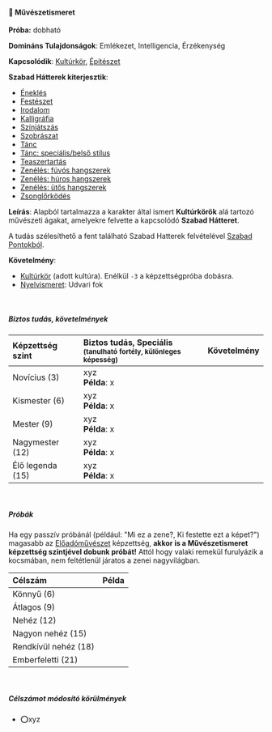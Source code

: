 #### 🔵 Művészetismeret

**Próba:** dobható

**Domináns Tulajdonságok**: Emlékezet, Intelligencia, Érzékenység

**Kapcsolódik**: [Kultúrkör](../hatterek.kiemelt/kulturkor.md), [Építészet](../fortelyok.altalanos/epiteszet.md)

**Szabad Hátterek kiterjesztik**:
- [Éneklés](../hatterek.szabad/enekles.md)
- [Festészet](../hatterek.szabad/festeszet.md)
- [Irodalom](../hatterek.szabad/irodalom.md)
- [Kalligráfia](../hatterek.szabad/kalligrafia.md)
- [Színjátszás](../hatterek.szabad/szinjatszas.md)
- [Szobrászat](../hatterek.szabad/szobraszat.md)
- [Tánc](../hatterek.szabad/tanc.md)
- [Tánc: speciális/belső stílus](../hatterek.szabad/tanc_belso_stilus.md)
- [Teaszertartás](../hatterek.szabad/teaszertartas.md)
- [Zenélés: fúvós hangszerek](../hatterek.szabad/zeneles_fuvos_hangszerek.md)
- [Zenélés: húros hangszerek](../hatterek.szabad/zeneles_huros_hangszerek.md)
- [Zenélés: ütős hangszerek](../hatterek.szabad/zeneles_utos_hangszerek.md)
- [Zsonglőrködés](../hatterek.szabad/zsonglorkodes.md)

**Leírás**: Alapból tartalmazza a karakter által ismert **Kultúrkörök** alá tartozó művészeti ágakat, amelyekre felvette a kapcsolódó **Szabad Hátteret**. 

A tudás szélesíthető a fent található Szabad Hatterek felvételével [Szabad Pontokból](../017_02_szp.md).

**Követelmény**:
  - [Kultúrkör](../hatterek.kiemelt/kulturkor.md) (adott kultúra). Enélkül `-3` a képzettségpróba dobásra.
  - [Nyelvismeret](../hatterek.kiemelt/nyelvismeret.md): Udvari fok

<br />

##### Biztos tudás, követelmények

| Képzettség szint | Biztos tudás, Speciális <br /><sub>(tanulható fortély, különleges  képesség)</sub> | Követelmény |
|:---------------- |:---------------------------------------------------------------------------------- |:-----------:|
| Novícius (3)     | xyz <br /> **Példa**: x                                                            |             |
| Kismester (6)    | xyz <br /> **Példa**: x                                                            |             |
| Mester (9)       | xyz <br /> **Példa**: x                                                            |             |
| Nagymester (12)  | xyz <br /> **Példa**: x                                                            |             |
| Élő legenda (15) | xyz <br /> **Példa**: x                                                            |             |

<br />

##### Próbák

Ha egy passzív próbánál (például: "Mi ez a zene?, Ki festette ezt a képet?") magasabb az [Előadóművészet](../kepzettsegek.muveszeti/eloadomuveszet.md) képzettség, **akkor is a Művészetismeret képzettség szintjével dobunk próbát!** Attól hogy valaki remekül furulyázik a kocsmában, nem feltétlenül járatos a zenei nagyvilágban.

| Célszám              | Példa |
|:-------------------- |:----- |
| Könnyű       (6)     |       |
| Átlagos      (9)     |       |
| Nehéz        (12)    |       |
| Nagyon nehéz (15)    |       |
| Rendkívül nehéz (18) |       |
| Emberfeletti (21)    |       |

<br />

##### Célszámot módosító körülmények

- ⭕xyz
